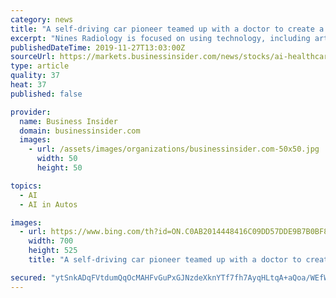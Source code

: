 ```yaml
---
category: news
title: "A self-driving car pioneer teamed up with a doctor to create a healthcare AI startup that just raised $16.5 million to upend radiology"
excerpt: "Nines Radiology is focused on using technology, including artificial intelligence, to help radiologists. Nines was cofounded by David Stavens, a self-driving car pioneer and Dr. Alexander Kagen, a New York City radiologist. The company has created a product that is supposed to help radiologists prioritize their time for patients most in need of ..."
publishedDateTime: 2019-11-27T13:03:00Z
sourceUrl: https://markets.businessinsider.com/news/stocks/ai-healthcare-startup-nines-raises-165-million-to-help-radiologists-2019-11-1028721805
type: article
quality: 37
heat: 37
published: false

provider:
  name: Business Insider
  domain: businessinsider.com
  images:
    - url: /assets/images/organizations/businessinsider.com-50x50.jpg
      width: 50
      height: 50

topics:
  - AI
  - AI in Autos

images:
  - url: https://www.bing.com/th?id=ON.C0AB2014448416C09DD57DDE9B7B0BF8
    width: 700
    height: 525
    title: "A self-driving car pioneer teamed up with a doctor to create a healthcare AI startup that just raised $16.5 million to upend radiology"

secured: "ytSnkADqFVtdumQqOcMAHFvGuPxGJNzdeXknYTf7fh7AyqHLtqA+aQoa/WEfWbFFw2bLtg6cLHB1zSFac1GwifkZHd4yJ3mnxogZPL/HSwlfHFPboY9D+pWl5iBGuxUCsXqXXm4vVePs25CBkUTyP6nXXPiiA0b/XGk2K26s81u5l0G9u7smz0mUKZQvqXtWoENTzJ95BdpM2qmmqmOmjRSqmjuauRGhIRBugFrU3ncStVv1T0sUbKasYPYuxj9f0etdX2b0uWwwScSOpbN1qg==;ODerTCdWQytPn83cTGY22A=="
---
```



